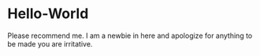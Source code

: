 # Hello-World
Please recommend me.
I am a newbie in here and apologize for anything to be made you are irritative. 
